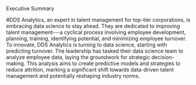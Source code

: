 Executive Summary

#DDS Analytics, an expert in talent management for top-tier corporations, is embracing data science to stay ahead. They are dedicated to improving talent management---a cyclical process involving employee development, planning, training, identifying potential, and minimizing employee turnover. To innovate, DDS Analytics is turning to data science, starting with predicting turnover. The leadership has tasked their data science team to analyze employee data, laying the groundwork for strategic decision-making. This analysis aims to create predictive models and strategies to reduce attrition, marking a significant shift towards data-driven talent management and potentially reshaping industry norms.
